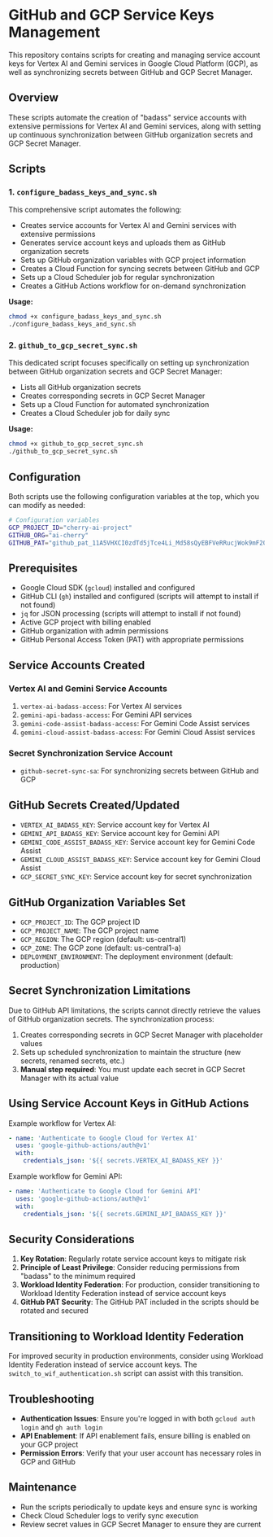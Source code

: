 # GitHub and GCP Service Keys Management

This repository contains scripts for creating and managing service account keys for Vertex AI and Gemini services in Google Cloud Platform (GCP), as well as synchronizing secrets between GitHub and GCP Secret Manager.

## Overview

These scripts automate the creation of "badass" service accounts with extensive permissions for Vertex AI and Gemini services, along with setting up continuous synchronization between GitHub organization secrets and GCP Secret Manager.

## Scripts

### 1. `configure_badass_keys_and_sync.sh`

This comprehensive script automates the following:

- Creates service accounts for Vertex AI and Gemini services with extensive permissions
- Generates service account keys and uploads them as GitHub organization secrets
- Sets up GitHub organization variables with GCP project information
- Creates a Cloud Function for syncing secrets between GitHub and GCP
- Sets up a Cloud Scheduler job for regular synchronization
- Creates a GitHub Actions workflow for on-demand synchronization

**Usage:**

```bash
chmod +x configure_badass_keys_and_sync.sh
./configure_badass_keys_and_sync.sh
```

### 2. `github_to_gcp_secret_sync.sh`

This dedicated script focuses specifically on setting up synchronization between GitHub organization secrets and GCP Secret Manager:

- Lists all GitHub organization secrets
- Creates corresponding secrets in GCP Secret Manager
- Sets up a Cloud Function for automated synchronization
- Creates a Cloud Scheduler job for daily sync

**Usage:**

```bash
chmod +x github_to_gcp_secret_sync.sh
./github_to_gcp_secret_sync.sh
```

## Configuration

Both scripts use the following configuration variables at the top, which you can modify as needed:

```bash
# Configuration variables
GCP_PROJECT_ID="cherry-ai-project"
GITHUB_ORG="ai-cherry"
GITHUB_PAT="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"
```

## Prerequisites

- Google Cloud SDK (`gcloud`) installed and configured
- GitHub CLI (`gh`) installed and configured (scripts will attempt to install if not found)
- `jq` for JSON processing (scripts will attempt to install if not found)
- Active GCP project with billing enabled
- GitHub organization with admin permissions
- GitHub Personal Access Token (PAT) with appropriate permissions

## Service Accounts Created

### Vertex AI and Gemini Service Accounts

1. `vertex-ai-badass-access`: For Vertex AI services
2. `gemini-api-badass-access`: For Gemini API services
3. `gemini-code-assist-badass-access`: For Gemini Code Assist services
4. `gemini-cloud-assist-badass-access`: For Gemini Cloud Assist services

### Secret Synchronization Service Account

- `github-secret-sync-sa`: For synchronizing secrets between GitHub and GCP

## GitHub Secrets Created/Updated

- `VERTEX_AI_BADASS_KEY`: Service account key for Vertex AI
- `GEMINI_API_BADASS_KEY`: Service account key for Gemini API
- `GEMINI_CODE_ASSIST_BADASS_KEY`: Service account key for Gemini Code Assist
- `GEMINI_CLOUD_ASSIST_BADASS_KEY`: Service account key for Gemini Cloud Assist
- `GCP_SECRET_SYNC_KEY`: Service account key for secret synchronization

## GitHub Organization Variables Set

- `GCP_PROJECT_ID`: The GCP project ID
- `GCP_PROJECT_NAME`: The GCP project name
- `GCP_REGION`: The GCP region (default: us-central1)
- `GCP_ZONE`: The GCP zone (default: us-central1-a)
- `DEPLOYMENT_ENVIRONMENT`: The deployment environment (default: production)

## Secret Synchronization Limitations

Due to GitHub API limitations, the scripts cannot directly retrieve the values of GitHub organization secrets. The synchronization process:

1. Creates corresponding secrets in GCP Secret Manager with placeholder values
2. Sets up scheduled synchronization to maintain the structure (new secrets, renamed secrets, etc.)
3. **Manual step required**: You must update each secret in GCP Secret Manager with its actual value

## Using Service Account Keys in GitHub Actions

Example workflow for Vertex AI:

```yaml
- name: 'Authenticate to Google Cloud for Vertex AI'
  uses: 'google-github-actions/auth@v1'
  with:
    credentials_json: '${{ secrets.VERTEX_AI_BADASS_KEY }}'
```

Example workflow for Gemini API:

```yaml
- name: 'Authenticate to Google Cloud for Gemini API'
  uses: 'google-github-actions/auth@v1'
  with:
    credentials_json: '${{ secrets.GEMINI_API_BADASS_KEY }}'
```

## Security Considerations

1. **Key Rotation**: Regularly rotate service account keys to mitigate risk
2. **Principle of Least Privilege**: Consider reducing permissions from "badass" to the minimum required
3. **Workload Identity Federation**: For production, consider transitioning to Workload Identity Federation instead of service account keys
4. **GitHub PAT Security**: The GitHub PAT included in the scripts should be rotated and secured

## Transitioning to Workload Identity Federation

For improved security in production environments, consider using Workload Identity Federation instead of service account keys. The `switch_to_wif_authentication.sh` script can assist with this transition.

## Troubleshooting

- **Authentication Issues**: Ensure you're logged in with both `gcloud auth login` and `gh auth login`
- **API Enablement**: If API enablement fails, ensure billing is enabled on your GCP project
- **Permission Errors**: Verify that your user account has necessary roles in GCP and GitHub

## Maintenance

- Run the scripts periodically to update keys and ensure sync is working
- Check Cloud Scheduler logs to verify sync execution
- Review secret values in GCP Secret Manager to ensure they are current
